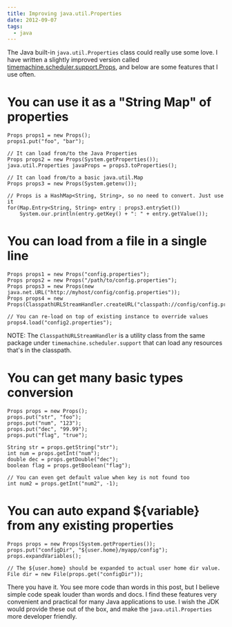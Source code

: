 ```yaml
---
title: Improving java.util.Properties
date: 2012-09-07
tags:
  - java
---
```


The Java built-in `java.util.Properties` class could really use some love. I have written a slightly improved version called
[timemachine.scheduler.support.Props](https://bitbucket.org/timemachine/scheduler/src/15f066cc6dad/timemachine-scheduler/src/main/java/timemachine/scheduler/support/Props.java), and below are some features that I use often.

# You can use it as a "String Map" of properties

    Props props1 = new Props();
    props1.put("foo", "bar");
    
    // It can load from/to the Java Properties
    Props props2 = new Props(System.getProperties());
    java.util.Properties javaProps = props3.toProperties();
    
    // It can load from/to a basic java.util.Map
    Props props3 = new Props(System.getenv());
    
    // Props is a HashMap<String, String>, so no need to convert. Just use it
    for(Map.Entry<String, String> entry : props3.entrySet())
        System.our.println(entry.getKey() + ": " + entry.getValue());
    

# You can load from a file in a single line

    Props props1 = new Props("config.properties");
    Props props2 = new Props("/path/to/config.properties");
    Props props3 = new Props(new java.net.URL("http://myhost/config/config.properties"));
    Props props4 = new Props(ClasspathURLStreamHandler.createURL("classpath://config/config.properties"));
    
    // You can re-load on top of existing instance to override values
    props4.load("config2.properties");
    

NOTE: The `ClasspathURLStreamHandler` is a utility class from the same package under `timemachine.scheduler.support` that can load any resources that's in the classpath.

# You can get many basic types conversion

    Props props = new Props();
    props.put("str", "foo");
    props.put("num", "123");
    props.put("dec", "99.99");
    props.put("flag", "true");
    
    String str = props.getString("str");
    int num = props.getInt("num");
    double dec = props.getDouble("dec");
    boolean flag = props.getBoolean("flag");
    
    // You can even get default value when key is not found too
    int num2 = props.getInt("num2", -1);
    

# You can auto expand ${variable} from any existing properties

    Props props = new Props(System.getProperties());
    props.put("configDir", "${user.home}/myapp/config");
    props.expandVariables();
    
    // The ${user.home} should be expanded to actual user home dir value.
    File dir = new File(props.get("configDir"));
    

There you have it. You see more code than words in this post, but I believe simple code speak louder than words and docs. I find these features very convenient and practical 
for many Java applications to use. I wish the JDK would provide these out of the box, and make the `java.util.Properties` more
developer friendly.